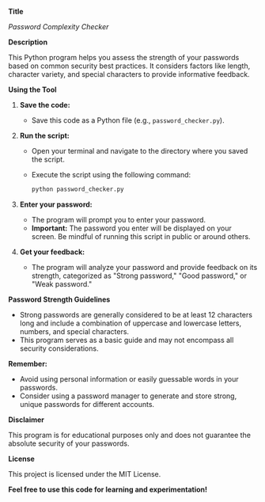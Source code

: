 **Title**

*Password Complexity Checker*

**Description**

This Python program helps you assess the strength of your passwords based on common security best practices. It considers factors like length, character variety, and special characters to provide informative feedback.

**Using the Tool**

1. **Save the code:**
   - Save this code as a Python file (e.g., `password_checker.py`).

2. **Run the script:**
   - Open your terminal and navigate to the directory where you saved the script.
   - Execute the script using the following command:

     ```bash
     python password_checker.py
     ```

3. **Enter your password:**
   - The program will prompt you to enter your password.
   - **Important:** The password you enter will be displayed on your screen. Be mindful of running this script in public or around others.

4. **Get your feedback:**
   - The program will analyze your password and provide feedback on its strength, categorized as "Strong password," "Good password," or "Weak password."

**Password Strength Guidelines**

- Strong passwords are generally considered to be at least 12 characters long and include a combination of uppercase and lowercase letters, numbers, and special characters.
- This program serves as a basic guide and may not encompass all security considerations.

**Remember:**

- Avoid using personal information or easily guessable words in your passwords.
- Consider using a password manager to generate and store strong, unique passwords for different accounts.

**Disclaimer**

This program is for educational purposes only and does not guarantee the absolute security of your passwords.

**License**

This project is licensed under the MIT License.

**Feel free to use this code for learning and experimentation!**